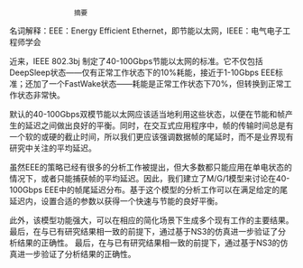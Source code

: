 					摘要

名词解释：EEE：Energy Efficient Ethernet，即节能以太网，IEEE：电气电子工程师学会

近来，IEEE 802.3bj 制定了40-100Gbps节能以太网的标准。它不仅包括DeepSleep状态——仅有正常工作状态下的10%耗能，接近于1-10Gbps EEE标准；还加了一个FastWake状态——耗能是正常工作状态下70%，但转换到正常工作状态非常快。

默认的40-100Gbps双模节能以太网应该适当地利用这些状态，以便在节能和帧产生的延迟之间做出良好的平衡。同时，在交互式应用程序中，帧的传输时间总是有一个软的或硬的截止时间，所以我们更应该强调数据帧的尾延时，而不是业界现有研究中关注的平均延迟。

虽然EEE的策略已经有很多的分析工作被提出，但大多数都只能应用在单电状态的情况下，或者只能捕获帧的平均延迟。因此，我们建立了M/G/1模型来讨论在40-100Gbps EEE中的帧尾延迟分布。基于这个模型的分析工作可以在满足给定的尾延迟内，设置合适的参数以获得一个快速与节能的良好平衡。

此外，该模型功能强大，可以在相应的简化场景下生成多个现有工作的主要结果。最后，在与已有研究结果相一致的前提下，通过基于NS3的仿真进一步验证了分析结果的正确性。
最后，在与已有研究结果相一致的前提下，通过基于NS3的仿真进一步验证了分析结果的正确性。


